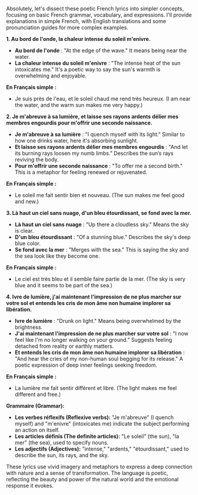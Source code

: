 Absolutely, let's dissect these poetic French lyrics into simpler concepts, focusing on basic French grammar, vocabulary, and expressions. I'll provide explanations in simple French, with English translations and some pronunciation guides for more complex examples.

**1. Au bord de l'onde, la chaleur intense du soleil m'enivre.**
   - **Au bord de l'onde** : "At the edge of the wave." It means being near the water.
   - **La chaleur intense du soleil m'enivre** : "The intense heat of the sun intoxicates me." It's a poetic way to say the sun's warmth is overwhelming and enjoyable.

**En Français simple :**
   - Je suis près de l'eau, et le soleil chaud me rend très heureux. (I am near the water, and the warm sun makes me very happy.)

**2. Je m'abreuve à sa lumière, et laisse ses rayons ardents délier mes membres engourdis pour m'offrir une seconde naissance.**
   - **Je m'abreuve à sa lumière** : "I quench myself with its light." Similar to how one drinks water, here it's absorbing sunlight.
   - **Et laisse ses rayons ardents délier mes membres engourdis** : "And let its burning rays loosen my numb limbs." Describes the sun’s rays reviving the body.
   - **Pour m'offrir une seconde naissance** : "To offer me a second birth." This is a metaphor for feeling renewed or rejuvenated.

**En Français simple :**
   - Le soleil me fait sentir bien et nouveau. (The sun makes me feel good and new.)

**3. Là haut un ciel sans nuage, d'un bleu étourdissant, se fond avec la mer.**
   - **Là haut un ciel sans nuage** : "Up there a cloudless sky." Means the sky is clear.
   - **D'un bleu étourdissant** : "Of a stunning blue." Describes the sky's deep blue color.
   - **Se fond avec la mer** : "Merges with the sea." This is saying the sky and the sea look like they become one.

**En Français simple :**
   - Le ciel est très bleu et il semble faire partie de la mer. (The sky is very blue and it seems to be part of the sea.)

**4. Ivre de lumière, j'ai maintenant l'impression de ne plus marcher sur votre sol et entends les cris de mon âme non humaine implorer sa libération.**
   - **Ivre de lumière** : "Drunk on light." Means being overwhelmed by the brightness.
   - **J'ai maintenant l'impression de ne plus marcher sur votre sol** : "I now feel like I'm no longer walking on your ground." Suggests feeling detached from reality or earthly matters.
   - **Et entends les cris de mon âme non humaine implorer sa libération** : "And hear the cries of my non-human soul begging for its release." A poetic expression of deep inner feelings seeking freedom.

**En Français simple :**
   - La lumière me fait sentir différent et libre. (The light makes me feel different and free.)

**Grammaire (Grammar):**
- **Les verbes réflexifs (Reflexive verbs):** "Je m'abreuve" (I quench myself) and "m'enivre" (intoxicates me) indicate the subject performing an action on itself.
- **Les articles définis (The definite articles):** "Le soleil" (the sun), "la mer" (the sea), used to specify nouns.
- **Les adjectifs (Adjectives):** "intense," "ardents," "étourdissant," used to describe the sun, its rays, and the sky.

These lyrics use vivid imagery and metaphors to express a deep connection with nature and a sense of transformation. The language is poetic, reflecting the beauty and power of the natural world and the emotional response it evokes.